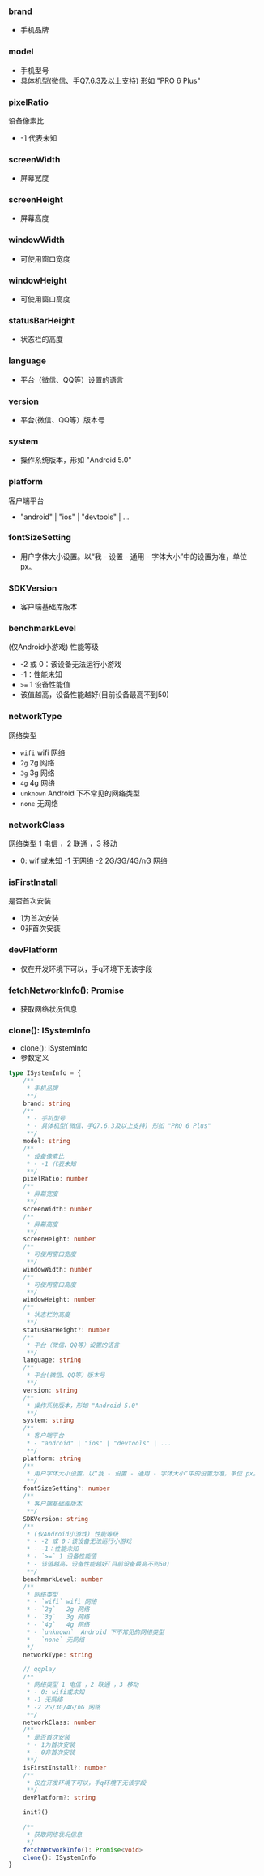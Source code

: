 ### **brand**
- 手机品牌


### **model**
- 手机型号
- 具体机型(微信、手Q7.6.3及以上支持) 形如 "PRO 6 Plus"


### **pixelRatio**
设备像素比
- -1 代表未知


### **screenWidth**
- 屏幕宽度


### **screenHeight**
- 屏幕高度


### **windowWidth**
- 可使用窗口宽度


### **windowHeight**
- 可使用窗口高度


### **statusBarHeight**
- 状态栏的高度


### **language**
- 平台（微信、QQ等）设置的语言


### **version**
- 平台(微信、QQ等）版本号


### **system**
- 操作系统版本，形如 "Android 5.0"


### **platform**
客户端平台
- "android" | "ios" | "devtools" | ...


### **fontSizeSetting**
- 用户字体大小设置。以“我 - 设置 - 通用 - 字体大小”中的设置为准，单位 px。


### **SDKVersion**
- 客户端基础库版本


### **benchmarkLevel**
(仅Android小游戏) 性能等级
- -2 或 0：该设备无法运行小游戏
- -1：性能未知
- `>=` 1 设备性能值
- 该值越高，设备性能越好(目前设备最高不到50)


### **networkType**
网络类型
- `wifi`	wifi 网络
- `2g`	2g 网络
- `3g`	3g 网络
- `4g`	4g 网络
- `unknown`	Android 下不常见的网络类型
- `none`	无网络


### **networkClass**
网络类型 1 电信 ，2 联通 ，3 移动
- 0: wifi或未知
-1 无网络
-2 2G/3G/4G/nG 网络


### **isFirstInstall**
是否首次安装
- 1为首次安装
- 0非首次安装


### **devPlatform**
- 仅在开发环境下可以，手q环境下无该字段


### **fetchNetworkInfo(): Promise**
- 获取网络状况信息


### **clone(): ISystemInfo**
- clone(): ISystemInfo
- 参数定义

```typescript
type ISystemInfo = {
	/**
	 * 手机品牌
	 **/
	brand: string
	/**
	 * - 手机型号
	 * - 具体机型(微信、手Q7.6.3及以上支持) 形如 "PRO 6 Plus"
	 **/
	model: string
	/**
	 * 设备像素比
	 * - -1 代表未知
	 **/
	pixelRatio: number
	/**
	 * 屏幕宽度
	 **/
	screenWidth: number
	/**
	 * 屏幕高度
	 **/
	screenHeight: number
	/**
	 * 可使用窗口宽度
	 **/
	windowWidth: number
	/**
	 * 可使用窗口高度
	 **/
	windowHeight: number
	/**
	 * 状态栏的高度
	 **/
	statusBarHeight?: number
	/**
	 * 平台（微信、QQ等）设置的语言
	 **/
	language: string
	/**
	 * 平台(微信、QQ等）版本号
	 **/
	version: string
	/**
	 * 操作系统版本，形如 "Android 5.0"
	 **/
	system: string
	/**
	 * 客户端平台
	 * - "android" | "ios" | "devtools" | ...
	 **/
	platform: string
	/**
	 * 用户字体大小设置。以“我 - 设置 - 通用 - 字体大小”中的设置为准，单位 px。
	 **/
	fontSizeSetting?: number
	/**
	 * 客户端基础库版本
	 **/
	SDKVersion: string
	/**
	 * (仅Android小游戏) 性能等级
	 * - -2 或 0：该设备无法运行小游戏
	 * - -1：性能未知
	 * - `>=` 1 设备性能值
	 * - 该值越高，设备性能越好(目前设备最高不到50)
	 **/
	benchmarkLevel: number
	/**
	 * 网络类型
	 * - `wifi`	wifi 网络
	 * - `2g`	2g 网络
	 * - `3g`	3g 网络
	 * - `4g`	4g 网络
	 * - `unknown`	Android 下不常见的网络类型
	 * - `none`	无网络
	 */
	networkType: string

	// qqplay
	/**
	 * 网络类型 1 电信 ，2 联通 ，3 移动
	 * - 0: wifi或未知
	 * -1 无网络
	 * -2 2G/3G/4G/nG 网络
	 **/
	networkClass: number
	/**
	 * 是否首次安装
	 * - 1为首次安装
	 * - 0非首次安装
	 **/
	isFirstInstall?: number
	/**
	 * 仅在开发环境下可以，手q环境下无该字段
	 **/
	devPlatform?: string

	init?()

	/**
	 * 获取网络状况信息
	 */
	fetchNetworkInfo(): Promise<void>
	clone(): ISystemInfo
}

```

